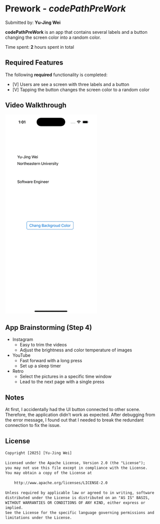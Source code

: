 # Prework - *codePathPreWork*

Submitted by: **Yu-Jing Wei**

**codePathPreWork** is an app that contains several labels and a button changing the screen color into a random color.

Time spent: **2** hours spent in total

## Required Features

The following **required** functionality is completed:

- [V] Users are see a screen with three labels and a button
- [V] Tapping the button changes the screen color to a random color
 
## Video Walkthrough

![Demo video](https://github.com/egsui/iOSCodePathPreWork/blob/main/Simulator%20Screen%20Recording%20-%20iPhone%2016%20Pro%20-%202025-01-26%20at%2013.01.54.gif?raw=true)

## App Brainstorming (Step 4)
* Instagram
  * Easy to trim the videos
  * Adjust the brightness and color temperature of images
* YouTube
  * Fast forward with a long press
  * Set up a sleep timer
* Retro
  * Select the pictures in a specific time window
  * Lead to the next page with a single press

## Notes

At first, I accidentally had the UI button connected to other scene. Therefore, the application didn’t work as expected. After debugging from the error message, I found out that I needed to break the redundant connection to fix the issue.

## License

    Copyright [2025] [Yu-Jing Wei]

    Licensed under the Apache License, Version 2.0 (the "License");
    you may not use this file except in compliance with the License.
    You may obtain a copy of the License at

        http://www.apache.org/licenses/LICENSE-2.0

    Unless required by applicable law or agreed to in writing, software
    distributed under the License is distributed on an "AS IS" BASIS,
    WITHOUT WARRANTIES OR CONDITIONS OF ANY KIND, either express or implied.
    See the License for the specific language governing permissions and
    limitations under the License.
